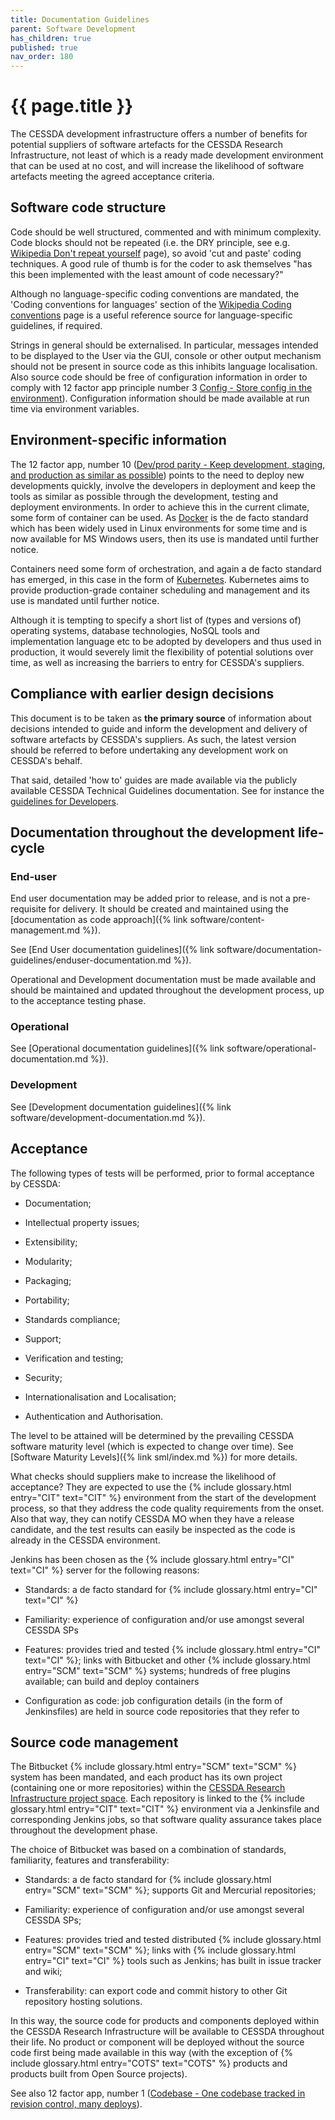 ```yaml
---
title: Documentation Guidelines
parent: Software Development
has_children: true
published: true
nav_order: 180
---
```

# {{ page.title }}

The CESSDA development infrastructure offers a number of benefits for
potential suppliers of software artefacts for the CESSDA Research
Infrastructure, not least of which is a ready made development
environment that can be used at no cost, and will increase the
likelihood of software artefacts meeting the agreed acceptance criteria.

## Software code structure

Code should be well structured, commented and with minimum complexity.
Code blocks should not be repeated (i.e. the DRY principle, see e.g.
[Wikipedia Don't repeat yourself](https://en.wikipedia.org/wiki/Don%27t_repeat_yourself) page),
so avoid 'cut and paste' coding techniques.
A good rule of thumb is for the coder to ask themselves "has this been implemented with the least amount of code necessary?"

Although no language-specific coding conventions are mandated,
the 'Coding conventions for languages' section of the [Wikipedia Coding
conventions](https://en.wikipedia.org/wiki/Coding_conventions)
page is a useful reference source for language-specific guidelines, if required.

Strings in general should be externalised.
In particular, messages intended to be displayed to the User via the GUI,
console or other output mechanism should not be present in source code as this inhibits language localisation.
Also source code should be free of configuration information in order to comply with
12 factor app principle number 3 [Config - Store config in the environment](https://12factor.net/config)).
Configuration information should be made available at run time via environment variables.

## Environment-specific information

The 12 factor app, number 10
([Dev/prod parity - Keep development, staging, and production as similar as possible](https://12factor.net/dev-prod-parity))
points to the need to deploy new developments quickly,
involve the developers in deployment and keep the tools as similar as possible through the development,
testing and deployment environments.
In order to achieve this in the current climate, some form of container can be used.
As [Docker](https://www.docker.com/) is the de facto standard which has been widely used in Linux environments for some time
and is now available for MS Windows users, then its use is mandated until further notice.

Containers need some form of orchestration, and again a de facto standard has emerged,
in this case in the form of [Kubernetes](https://kubernetes.io).
Kubernetes aims to provide production-grade container scheduling and management and its use is mandated until further notice.

Although it is tempting to specify a short list of (types and versions of) operating systems,
database technologies, NoSQL tools and implementation language etc to be adopted by developers and thus used in production,
it would severely limit the flexibility of potential solutions over time,
as well as increasing the barriers to entry for CESSDA's suppliers.

## Compliance with earlier design decisions

This document is to be taken as **the primary source** of information about decisions intended to guide and inform the development
and delivery of software artefacts by CESSDA's suppliers.
As such, the latest version should be referred to before undertaking any development work on CESSDA's behalf.

That said, detailed 'how to' guides are made available via the publicly available CESSDA Technical Guidelines documentation.
See for instance the [guidelines for Developers](https://docs.tech.cessda.eu/software/index.html).

## Documentation throughout the development life-cycle

### End-user

End user documentation may be added prior to release, and is not a pre-requisite for delivery.
It should be created and maintained using the [documentation as code approach]({% link software/content-management.md %}).

See [End User documentation guidelines]({% link software/documentation-guidelines/enduser-documentation.md %}).

Operational and Development documentation must be made available
and should be maintained and updated throughout the development process,
up to the acceptance testing phase.

### Operational

See [Operational documentation guidelines]({% link software/operational-documentation.md %}).

### Development

See [Development documentation guidelines]({% link software/development-documentation.md %}).

## Acceptance

The following types of tests will be performed, prior to formal acceptance by CESSDA:

- Documentation;

- Intellectual property issues;

- Extensibility;

- Modularity;

- Packaging;

- Portability;

- Standards compliance;

- Support;

- Verification and testing;

- Security;

- Internationalisation and Localisation;

- Authentication and Authorisation.

The level to be attained will be determined by the prevailing CESSDA software maturity level (which is expected to change over time).
See [Software Maturity Levels]({% link sml/index.md %}) for more details.

What checks should suppliers make to increase the likelihood of acceptance?
They are expected to use the {% include glossary.html entry="CIT" text="CIT" %} environment from the start of the development process,
so that they address the code quality requirements from the onset.
Also that way, they can notify CESSDA MO when they have a release candidate,
and the test results can easily be inspected as the code is already in the CESSDA environment.

Jenkins has been chosen as the {% include glossary.html entry="CI" text="CI" %} server for the following reasons:

- Standards: a de facto standard for {% include glossary.html entry="CI" text="CI" %}

- Familiarity: experience of configuration and/or use amongst several CESSDA SPs

- Features: provides tried and tested {% include glossary.html entry="CI" text="CI" %};
    links with Bitbucket and other {% include glossary.html entry="SCM" text="SCM" %} systems;
    hundreds of free plugins available;
    can build and deploy containers

- Configuration as code: job configuration details (in the form of Jenkinsfiles)
    are held in source code repositories that they refer to

## Source code management

The Bitbucket {% include glossary.html entry="SCM" text="SCM" %} system has been mandated,
and each product has its own project (containing one or more repositories) within the
[CESSDA Research Infrastructure project space](https://bitbucket.org/cessda/workspace/projects/).
Each repository is linked to the {% include glossary.html entry="CIT" text="CIT" %}
environment via a Jenkinsfile and corresponding Jenkins jobs,
so that software quality assurance takes place throughout the development phase.

The choice of Bitbucket was based on a combination of standards, familiarity, features and transferability:

- Standards: a de facto standard for {% include glossary.html entry="SCM" text="SCM" %}; supports Git and Mercurial repositories;

- Familiarity: experience of configuration and/or use amongst several CESSDA SPs;

- Features: provides tried and tested distributed {% include glossary.html entry="SCM" text="SCM" %};
    links with {% include glossary.html entry="CI" text="CI" %} tools such as Jenkins; has built in issue tracker and wiki;

- Transferability: can export code and commit history to other Git repository hosting solutions.

In this way, the source code for products and components deployed within the CESSDA Research Infrastructure
will be available to CESSDA throughout their life.
No product or component will be deployed without the source code first being made available in this way
(with the exception of {% include glossary.html entry="COTS" text="COTS" %} products and products built from Open Source projects).

See also 12 factor app, number 1 ([Codebase - One codebase tracked in revision control, many deploys](https://12factor.net/codebase)).
